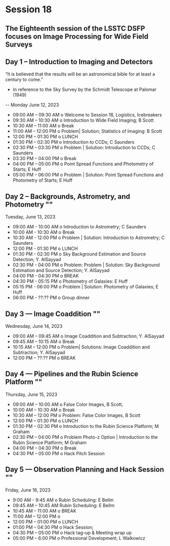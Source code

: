 # Session 18 
## The Eighteenth session of the LSSTC DSFP focuses on Image Processing for Wide Field Surveys

## Day 1 – Introduction to Imaging and Detectors

“It is believed that the results will be an astronomical bible for at least a century to come.”

- In reference to the Sky Survey by the Schmidt Telescope at Palomar (1949)

-- 
Monday June 12, 2023
* 09:00 AM – 09:30 AM o Welcome to Session 18, Logistics, Icebreakers
* 09:30 AM – 10:30 AM o Introduction to Wide Field Imaging; B Scott
* 10:30 AM – 11:00 AM o Break
* 11:00 AM – 12:00 PM o Problem| Solution; Statistics of Imaging: B Scott
* 12:00 PM – 01:30 PM o LUNCH
* 01:30 PM – 02:30 PM o Introduction to CCDs; C Saunders
* 02:30 PM – 03:30 PM o Problem | Solution: Introduction to CCDs; C Saunders
* 03:30 PM – 04:00 PM o Break
* 04:00 PM – 05:00 PM o Point Spread Functions and Photometry of Starts; E Huff 
* 05:00 PM – 06:00 PM o Problem | Solution: Point Spread Functions and Photometry of Starts; E Huff

Day 2 – Backgrounds, Astrometry, and Photometry
""
-- 
Tuesday, June 13, 2023
* 09:00 AM - 10:00 AM o Introduction to Astrometry; C Saunders
* 10:00 AM - 10:30 AM o Break
* 10:30 AM - 12:00 PM o Problem | Solution: Introduction to Astrometry; C Saunders
* 12:00 PM - 01:30 PM o LUNCH
* 01:30 PM - 02:30 PM o Sky Background Estimation and Source Detection; Y. AlSayyad
* 02:30 PM - 04:00 PM o Problem: Problem | Solution: Sky Background Estimation and Source Detection; Y. AlSayyad
* 04:00 PM - 04:30 PM o BREAK
* 04:30 PM - 05:15 PM o Photometry of Galaxies: E Huff
* 05:15 PM - 06:00 PM o Problem | Solution: Photometry of Galaxies; E Huff
* 06:00 PM - ??:?? PM o Group dinner

Day 3 — Image Coaddition
""
--
Wednesday, June 14, 2023
* 09:00 AM – 09:45 AM o Image Coaddition and Subtraction; Y. AlSayyad
* 09:45 AM – 10:15 AM o Break
* 10:15 AM – 12:00 PM o Problem| Solutions: Image Coaddition and Subtraction; Y. AlSayyad
* 12:00 PM – ??:?? PM o BREAK

Day 4 — Pipelines and the Rubin Science Platform
""
-- 
Thursday, June 15, 2023
* 09:00 AM – 10:00 AM o False Color Images, B Scott,
* 10:00 AM – 10:30 AM o Break
* 10:30 AM – 12:00 PM o Problem: False Color Images, B Scott
* 12:00 PM – 01:30 PM o LUNCH
* 01:30 PM – 02:30 PM o Introduction to the Rubin Science Platform; M Graham
* 02:30 PM – 04:00 PM o Problem Photo-z Option | Introduction to the Rubin Science Platform; M Graham
* 04:00 PM – 04:30 PM o Break
* 04:30 PM – 05:00 PM o Hack Pitch Session

Day 5 — Observation Planning and Hack Session
""
-- 
Friday, June 16, 2023
* 9:00 AM - 9:45 AM o Rubin Scheduling: E Bellm 
* 09:45 AM – 10:45 AM Rubin Scheduling: E Bellm
* 10:45 AM – 11:00 AM o BREAK
* 11:00 AM – 12:00 PM o 
* 12:00 PM – 01:00 PM o LUNCH
* 01:00 PM – 04:30 PM o Hack Session;
* 04:30 PM – 05:00 PM o Hack tag–up & Meeting wrap up
* 05:00 PM – 6:00 PM o Professional Development; L Walkowicz 
